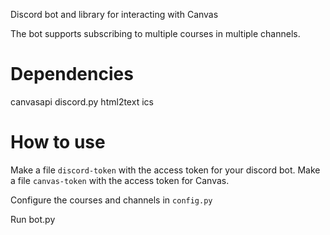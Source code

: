 Discord bot and library for interacting with Canvas

The bot supports subscribing to multiple courses in multiple channels.

# Dependencies

canvasapi
discord.py
html2text
ics

# How to use

Make a file `discord-token` with the access token for your discord bot.
Make a file `canvas-token` with the access token for Canvas.

Configure the courses and channels in `config.py`

Run bot.py
